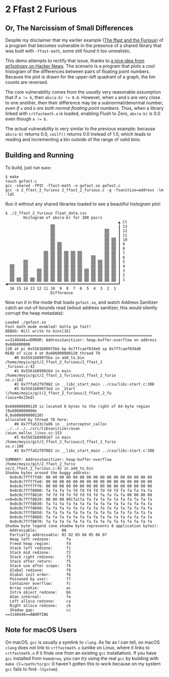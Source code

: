 # 2 Ffast 2 Furious
## Or, The Narcissism of Small Differences

Despite my disclaimer that my earlier example ([The ffast and the Furious](https://gist.github.com/moyix/46b7d7fdb9e100dad866821793b08058)) of a program that becomes vulnerable in the presence of a shared library that was built with `-ffast-math`, some still found it too unrealistic.

This demo attempts to rectify that issue, thanks to [a nice idea from an1sotropy on Hacker News](https://news.ycombinator.com/item?id=32774694). The scenario is a program that plots a cool histogram of the differences between pairs of floating point numbers. Because the plot is drawn for the upper-left quadrant of a graph, the bin counts are reversed.

The core vulnerability comes from the *usually* very reasonable assumption that if `a != b`, then `abs(a-b) != 0.0`. However, when `a` and `b` are very close to one another, then their difference may be a subnormal/denormal number, *even if `a` and `b` are both normal floating point numbers*.  Thus, when a library linked with `crtfastmath.o` is loaded, enabling Flush to Zero, `abs(a-b)` is 0.0 even though `a != b`.

The actual vulnerability is very similar to the previous example: because `abs(a-b)` returns 0.0, `ceilf()` returns 0.0 instead of 1.0, which leads to reading and incrementing a bin outside of the range of valid bins.

## Building and Running

To build, just run `make`:

```
$ make
touch gofast.c
gcc -shared -fPIC -ffast-math -o gofast.so gofast.c
gcc -o 2_ffast_2_furious 2_ffast_2_furious.c -g -fsanitize=address -lm -ldl
```

Run it without any shared libraries loaded to see a beautiful histogram plot:

```
$ ./2_ffast_2_furious float_data.csv
        Histogram of abs(a-b) for 100 pairs
                                                  ▲ Ct
                    ▒▒                            ┃ 13
                    ▒▒                      ▒▒    ┃ 12
                    ▒▒                      ▒▒    ┃ 11
                    ▒▒                      ▒▒ ▒▒ ┃ 10
                    ▒▒ ▒▒                   ▒▒ ▒▒ ┃ 9
                    ▒▒ ▒▒                   ▒▒ ▒▒ ┃ 8
                 ▒▒ ▒▒ ▒▒ ▒▒ ▒▒ ▒▒          ▒▒ ▒▒ ┃ 7
                 ▒▒ ▒▒ ▒▒ ▒▒ ▒▒ ▒▒    ▒▒    ▒▒ ▒▒ ┃ 6
        ▒▒       ▒▒ ▒▒ ▒▒ ▒▒ ▒▒ ▒▒    ▒▒ ▒▒ ▒▒ ▒▒ ┃ 5
  ▒▒    ▒▒       ▒▒ ▒▒ ▒▒ ▒▒ ▒▒ ▒▒    ▒▒ ▒▒ ▒▒ ▒▒ ┃ 4
  ▒▒    ▒▒    ▒▒ ▒▒ ▒▒ ▒▒ ▒▒ ▒▒ ▒▒ ▒▒ ▒▒ ▒▒ ▒▒ ▒▒ ┃ 3
  ▒▒    ▒▒    ▒▒ ▒▒ ▒▒ ▒▒ ▒▒ ▒▒ ▒▒ ▒▒ ▒▒ ▒▒ ▒▒ ▒▒ ┃ 2
  ▒▒ ▒▒ ▒▒ ▒▒ ▒▒ ▒▒ ▒▒ ▒▒ ▒▒ ▒▒ ▒▒ ▒▒ ▒▒ ▒▒ ▒▒ ▒▒ ┃ 1
◀━━━━━━━━━━━━━━━━━━━━━━━━━━━━━━━━━━━━━━━━━━━━━━━━━┛
  16 15 14 13 12 11 10  9  8  7  6  5  4  3  2  1
                    Difference
```

Now run it in the mode that loads `gofast.so`, and watch Address Sanitizer catch an out-of-bounds read (witout address sanitizer, this would silently corrupt the heap metadata):

```
Loaded ./gofast.so
Fast math mode enabled! Gotta go fast!
DEBUG: Will write to bins[16]
=================================================================
==3140446==ERROR: AddressSanitizer: heap-buffer-overflow on address 0x606000000
120 at pc 0x5561b89975bb bp 0x7ffcaef034e0 sp 0x7ffcaef034d0
READ of size 4 at 0x606000000120 thread T0
    #0 0x5561b89975ba in add_to_bin /home/moyix/git/2_ffast_2_furious/2_ffast_2
_furious.c:42
    #1 0x5561b8998264 in main /home/moyix/git/2_ffast_2_furious/2_ffast_2_furio
us.c:182
    #2 0x7ffa52f97082 in __libc_start_main ../csu/libc-start.c:308
    #3 0x5561b89973ed in _start (/home/moyix/git/2_ffast_2_furious/2_ffast_2_fu
rious+0x23ed)

0x606000000120 is located 0 bytes to the right of 64-byte region [0x6060000000e
0,0x606000000120)
allocated by thread T0 here:
    #0 0x7ffa533c7a06 in __interceptor_calloc ../../../../src/libsanitizer/asan
/asan_malloc_linux.cc:153
    #1 0x5561b8998167 in main /home/moyix/git/2_ffast_2_furious/2_ffast_2_furio
us.c:180
    #2 0x7ffa52f97082 in __libc_start_main ../csu/libc-start.c:308

SUMMARY: AddressSanitizer: heap-buffer-overflow /home/moyix/git/2_ffast_2_furio
us/2_ffast_2_furious.c:42 in add_to_bin
Shadow bytes around the buggy address:
  0x0c0c7fff7fd0: 00 00 00 00 00 00 00 00 00 00 00 00 00 00 00 00
  0x0c0c7fff7fe0: 00 00 00 00 00 00 00 00 00 00 00 00 00 00 00 00
  0x0c0c7fff7ff0: 00 00 00 00 00 00 00 00 00 00 00 00 00 00 00 00
  0x0c0c7fff8000: fa fa fa fa fd fd fd fd fd fd fd fa fa fa fa fa
  0x0c0c7fff8010: fd fd fd fd fd fd fd fd fa fa fa fa 00 00 00 00
=>0x0c0c7fff8020: 00 00 00 00[fa]fa fa fa fa fa fa fa fa fa fa fa
  0x0c0c7fff8030: fa fa fa fa fa fa fa fa fa fa fa fa fa fa fa fa
  0x0c0c7fff8040: fa fa fa fa fa fa fa fa fa fa fa fa fa fa fa fa
  0x0c0c7fff8050: fa fa fa fa fa fa fa fa fa fa fa fa fa fa fa fa
  0x0c0c7fff8060: fa fa fa fa fa fa fa fa fa fa fa fa fa fa fa fa
  0x0c0c7fff8070: fa fa fa fa fa fa fa fa fa fa fa fa fa fa fa fa
Shadow byte legend (one shadow byte represents 8 application bytes):
  Addressable:           00
  Partially addressable: 01 02 03 04 05 06 07
  Heap left redzone:       fa
  Freed heap region:       fd
  Stack left redzone:      f1
  Stack mid redzone:       f2
  Stack right redzone:     f3
  Stack after return:      f5
  Stack use after scope:   f8
  Global redzone:          f9
  Global init order:       f6
  Poisoned by user:        f7
  Container overflow:      fc
  Array cookie:            ac
  Intra object redzone:    bb
  ASan internal:           fe
  Left alloca redzone:     ca
  Right alloca redzone:    cb
  Shadow gap:              cc
==3140446==ABORTING
```

## Note for macOS Users

On macOS, `gcc` is usually a symlink to `clang`. As far as I can tell, on macOS `clang` does not link to `crtfastmath.o` (unlike on Linux, where it links to `crtfastmath.o` if it finds one from an existing `gcc` installation). If you have `gcc` installed from `homebrew`, you can *try* using the real `gcc` by building with `make CC=/path/to/gcc` (I haven't gotten this to work because on my system `gcc` fails to find `-lSystem`).
